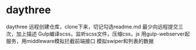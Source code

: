# daythree
daythree
远程创建仓库，clone下来，切记勾选readme.md
最少向远程提交三次，加上描述
Gulp编译scss，监听scss文件，压缩css，js
用gulp-webserver起服务，用middleware模拟拦截前端接口
模拟swiper和列表的数据